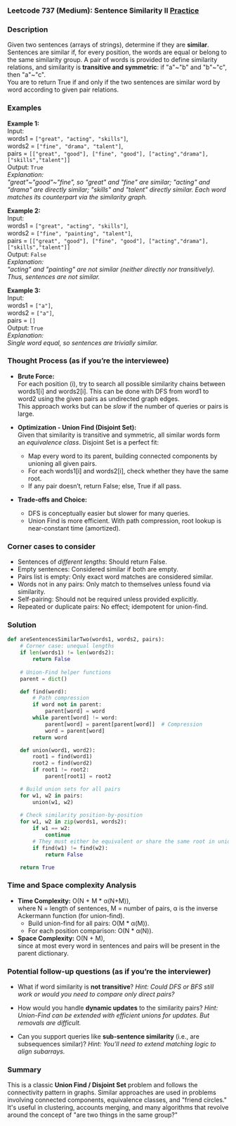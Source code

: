 ### Leetcode 737 (Medium): Sentence Similarity II [Practice](https://leetcode.com/problems/sentence-similarity-ii)

### Description  
Given two sentences (arrays of strings), determine if they are **similar**. Sentences are similar if, for every position, the words are equal or belong to the same similarity group. A pair of words is provided to define similarity relations, and similarity is **transitive and symmetric**: if "a"~"b" and "b"~"c", then "a"~"c".  
You are to return True if and only if the two sentences are similar word by word according to given pair relations.

### Examples  

**Example 1:**  
Input:  
words1 = `["great", "acting", "skills"]`,  
words2 = `["fine", "drama", "talent"]`,  
pairs = `[["great", "good"], ["fine", "good"], ["acting","drama"], ["skills","talent"]]`  
Output: `True`  
*Explanation:  
"great"~"good"~"fine", so "great" and "fine" are similar; "acting" and "drama" are directly similar; "skills" and "talent" directly similar. Each word matches its counterpart via the similarity graph.*

**Example 2:**  
Input:  
words1 = `["great", "acting", "skills"]`,  
words2 = `["fine", "painting", "talent"]`,  
pairs = `[["great", "good"], ["fine", "good"], ["acting","drama"], ["skills","talent"]]`  
Output: `False`  
*Explanation:  
"acting" and "painting" are not similar (neither directly nor transitively). Thus, sentences are not similar.*

**Example 3:**  
Input:  
words1 = `["a"]`,  
words2 = `["a"]`,  
pairs = `[]`  
Output: `True`  
*Explanation:  
Single word equal, so sentences are trivially similar.*

### Thought Process (as if you’re the interviewee)  
- **Brute Force:**  
  For each position \(i\), try to search all possible similarity chains between words1[i] and words2[i]. This can be done with DFS from word1 to word2 using the given pairs as undirected graph edges.  
  This approach works but can be *slow* if the number of queries or pairs is large.

- **Optimization - Union Find (Disjoint Set):**  
  Given that similarity is transitive and symmetric, all similar words form an *equivalence class*. Disjoint Set is a perfect fit:  
  - Map every word to its parent, building connected components by unioning all given pairs.
  - For each words1[i] and words2[i], check whether they have the same root.
  - If any pair doesn’t, return False; else, True if all pass.

- **Trade-offs and Choice:**  
  - DFS is conceptually easier but slower for many queries.
  - Union Find is more efficient. With path compression, root lookup is near-constant time (amortized).

### Corner cases to consider  
- Sentences of *different lengths*: Should return False.
- Empty sentences: Considered similar if both are empty.
- Pairs list is empty: Only exact word matches are considered similar.
- Words not in any pairs: Only match to themselves unless found via similarity.
- Self-pairing: Should not be required unless provided explicitly.
- Repeated or duplicate pairs: No effect; idempotent for union-find.

### Solution

```python
def areSentencesSimilarTwo(words1, words2, pairs):
    # Corner case: unequal lengths
    if len(words1) != len(words2):
        return False
    
    # Union-Find helper functions
    parent = dict()

    def find(word):
        # Path compression
        if word not in parent:
            parent[word] = word
        while parent[word] != word:
            parent[word] = parent[parent[word]]  # Compression
            word = parent[word]
        return word

    def union(word1, word2):
        root1 = find(word1)
        root2 = find(word2)
        if root1 != root2:
            parent[root1] = root2

    # Build union sets for all pairs
    for w1, w2 in pairs:
        union(w1, w2)
    
    # Check similarity position-by-position
    for w1, w2 in zip(words1, words2):
        if w1 == w2:
            continue
        # They must either be equivalent or share the same root in union-find
        if find(w1) != find(w2):
            return False

    return True
```

### Time and Space complexity Analysis  

- **Time Complexity:** O(N + M \* α(N+M)),  
  where N = length of sentences, M = number of pairs, α is the inverse Ackermann function (for union-find).  
  - Build union-find for all pairs: O(M \* α(M)).
  - For each position comparison: O(N \* α(N)).
- **Space Complexity:** O(N + M),  
  since at most every word in sentences and pairs will be present in the parent dictionary.

### Potential follow-up questions (as if you’re the interviewer)  

- What if word similarity is **not transitive**?
  *Hint: Could DFS or BFS still work or would you need to compare only direct pairs?*

- How would you handle **dynamic updates** to the similarity pairs?
  *Hint: Union-Find can be extended with efficient unions for updates. But removals are difficult.*

- Can you support queries like **sub-sentence similarity** (i.e., are subsequences similar)?
  *Hint: You'll need to extend matching logic to align subarrays.*

### Summary
This is a classic **Union Find / Disjoint Set** problem and follows the connectivity pattern in graphs. Similar approaches are used in problems involving connected components, equivalence classes, and "friend circles." It's useful in clustering, accounts merging, and many algorithms that revolve around the concept of "are two things in the same group?"